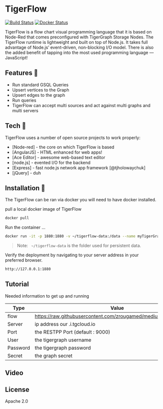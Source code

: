 # TigerFlow

[![Build Status](https://travis-ci.org/joemccann/dillinger.svg?branch=master)](https://travis-ci.org/joemccann/dillinger)         [![Docker Status](https://img.shields.io/docker/pulls/graphflow/tigerflow.svg)]()


TigerFlow is a flow chart visual programming language that it is based on Node-Red that comes preconfigured with TigerGraph Storage Nodes.
The TigerFlow runtime is lightweight and built on top of Node.js. It takes full advantage of Node.js’ event-driven, non-blocking I/O model. There is also the added benefit of tapping into the most used programming language — JavaScript!

## Features :rocket:

- Run standard GSQL Queries
- Upsert vertices to the Graph
- Upsert edges to the graph
- Run queries 
- TigerFlow can accept multi sources and act against multi graphs and multi servers


## Tech :rocket:

TigerFlow uses a number of open source projects to work properly:
- [Node-red] - the core on which TigerFlow is based 
- [AngularJS] - HTML enhanced for web apps!
- [Ace Editor] - awesome web-based text editor
- [node.js] - evented I/O for the backend
- [Express] - fast node.js network app framework [@tjholowaychuk]
- [jQuery] - duh

## Installation :rocket:

The TigerFlow can be ran via docker you will need to have docker installed.

pull a local docker image of TigerFlow

```sh
docker pull 
```

Run the container ...

```sh
docker run -it -p 1880:1880 -v ~/tigerflow-data:/data --name myTigerGraphPipeLine graphflow/tigerflow
```

> Note: ` ~/tigerflow-data` is the folder used for persistent data.

Verify the deployment by navigating to your server address in
your preferred browser.

```sh
http://127.0.0.1:1880
```

## Tutorial

Needed information to get up and running

| Type | Value |
| ------ | ------ |
| flow | https://raw.githubusercontent.com/zrougamed/medium/main/flows.json |
| Server | ip address our <host>.i.tgcloud.io |
| Port | the RESTPP Port (default : 9000) |
| User | the tigergraph username |
| Password | the tigergraph password |
| Secret | the graph secret |

## Video


## License

Apache 2.0

